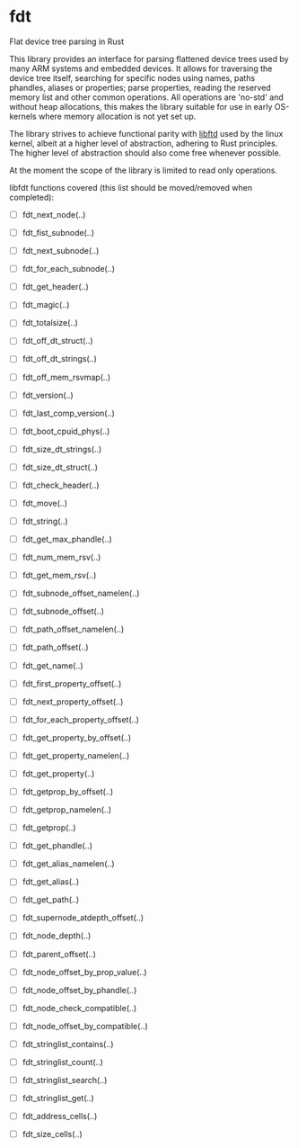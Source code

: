 # fdt
Flat device tree parsing in Rust

This library provides an interface for parsing flattened device trees used by many ARM systems and
embedded devices.
It allows for traversing the device tree itself, searching for specific nodes using names, paths
phandles, aliases or properties; parse properties, reading the reserved memory list and 
other common operations. All operations are 'no-std' and without heap allocations, this makes
the library suitable for use in early OS-kernels where memory allocation is not yet set up.

The library strives to achieve functional parity with [libftd](https://github.com/dgibson/dtc) 
used by the linux kernel, albeit at a higher level of abstraction, adhering to Rust principles.
The higher level of abstraction should also come free whenever possible.

At the moment the scope of the library is limited to read only operations.

libfdt functions covered (this list should be moved/removed when completed):
- [ ] fdt_next_node(..)
- [ ] fdt_fist_subnode(..)
- [ ] fdt_next_subnode(..)
- [ ] fdt_for_each_subnode(..)

- [ ] fdt_get_header(..)
- [ ] fdt_magic(..)
- [ ] fdt_totalsize(..)
- [ ] fdt_off_dt_struct(..)
- [ ] fdt_off_dt_strings(..)
- [ ] fdt_off_mem_rsvmap(..)
- [ ] fdt_version(..)
- [ ] fdt_last_comp_version(..)
- [ ] fdt_boot_cpuid_phys(..)
- [ ] fdt_size_dt_strings(..)
- [ ] fdt_size_dt_struct(..)

- [ ] fdt_check_header(..)
- [ ] fdt_move(..)
- [ ] fdt_string(..)
- [ ] fdt_get_max_phandle(..)
- [ ] fdt_num_mem_rsv(..)
- [ ] fdt_get_mem_rsv(..)
- [ ] fdt_subnode_offset_namelen(..)
- [ ] fdt_subnode_offset(..)
- [ ] fdt_path_offset_namelen(..)
- [ ] fdt_path_offset(..)
- [ ] fdt_get_name(..)
- [ ] fdt_first_property_offset(..)
- [ ] fdt_next_property_offset(..)
- [ ] fdt_for_each_property_offset(..)
- [ ] fdt_get_property_by_offset(..)
- [ ] fdt_get_property_namelen(..)
- [ ] fdt_get_property(..)
- [ ] fdt_getprop_by_offset(..)
- [ ] fdt_getprop_namelen(..)
- [ ] fdt_getprop(..)
- [ ] fdt_get_phandle(..)
- [ ] fdt_get_alias_namelen(..)
- [ ] fdt_get_alias(..)
- [ ] fdt_get_path(..)
- [ ] fdt_supernode_atdepth_offset(..)
- [ ] fdt_node_depth(..)
- [ ] fdt_parent_offset(..)
- [ ] fdt_node_offset_by_prop_value(..)
- [ ] fdt_node_offset_by_phandle(..)
- [ ] fdt_node_check_compatible(..)
- [ ] fdt_node_offset_by_compatible(..)
- [ ] fdt_stringlist_contains(..)
- [ ] fdt_stringlist_count(..)
- [ ] fdt_stringlist_search(..)
- [ ] fdt_stringlist_get(..)
- [ ] fdt_address_cells(..)
- [ ] fdt_size_cells(..)
